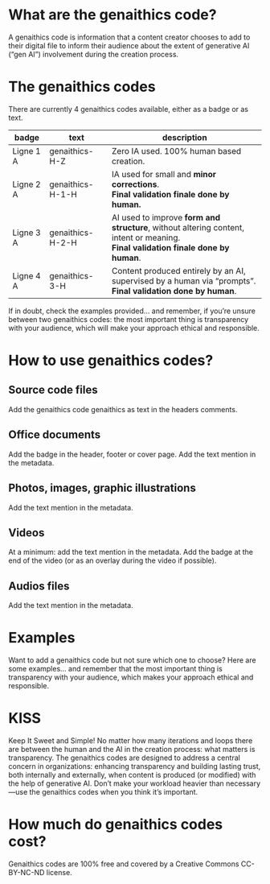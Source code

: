 # What are the genaithics code?
A genaithics code is information that a content creator chooses to add to their digital file to inform their audience about the extent of generative AI (“gen AI”) involvement during the creation process.

# The genaithics codes
There are currently 4 genaithics codes available, either as a badge or as text.

| badge     | text     | description     |
|--------------|---------------|---------------|
| Ligne 1 A    | genaithics-H-Z     | Zero IA used. 100% human based creation.|
| Ligne 2 A    | genaithics-H-1-H     | IA used for small and **minor corrections**. <br>**Final validation finale done by human.**|
| Ligne 3 A    | genaithics-H-2-H     | AI used to improve **form and structure**, without altering content, intent or meaning. <br>**Final validation finale done by human**.|
| Ligne 4 A    | genaithics-3-H     | Content produced entirely by an AI, supervised by a human via “prompts”.<br>**Final validation done by human**.|


If in doubt, check the examples provided… and remember, if you’re unsure between two genaithics codes: the most important thing is transparency with your audience, which will make your approach ethical and responsible.

# How to use genaithics codes?

## Source code files
Add the genaithics code genaithics as text in the headers comments.

## Office documents
Add the badge in the header, footer or cover page.
Add the text mention in the metadata.

## Photos, images, graphic illustrations
Add the text mention in the metadata.

## Videos
At a minimum: add the text mention in the metadata.
Add the badge at the end of the video (or as an overlay during the video if possible).

## Audios files
Add the text mention in the metadata.

# Examples
Want to add a genaithics code but not sure which one to choose?
Here are some examples… and remember that the most important thing is transparency with your audience, which makes your approach ethical and responsible.

# KISS
Keep It Sweet and Simple! 
No matter how many iterations and loops there are between the human and the AI in the creation process: what matters is transparency.
The genaithics codes are designed to address a central concern in organizations: enhancing transparency and building lasting trust, both internally and externally, when content is produced (or modified) with the help of generative AI. Don’t make your workload heavier than necessary—use the genaithics codes when you think it’s important.

# How much do genaithics codes cost?
Genaithics codes are 100% free and covered by a Creative Commons CC-BY-NC-ND license.
